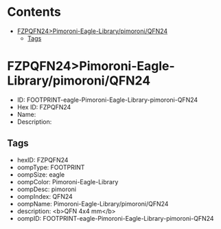 



Contents
========

* [FZPQFN24>Pimoroni-Eagle-Library/pimoroni/QFN24](#fzpqfn24pimoroni-eagle-librarypimoroniqfn24)
	* [Tags](#tags)

# FZPQFN24>Pimoroni-Eagle-Library/pimoroni/QFN24

- ID: FOOTPRINT-eagle-Pimoroni-Eagle-Library-pimoroni-QFN24
- Hex ID: FZPQFN24
- Name: 
- Description: 

## Tags

- hexID: FZPQFN24
- oompType: FOOTPRINT
- oompSize: eagle
- oompColor: Pimoroni-Eagle-Library
- oompDesc: pimoroni
- oompIndex: QFN24
- oompName: Pimoroni-Eagle-Library/pimoroni/QFN24
- description: &lt;b&gt;QFN 4x4 mm&lt;/b&gt;
- oompID: FOOTPRINT-eagle-Pimoroni-Eagle-Library-pimoroni-QFN24
